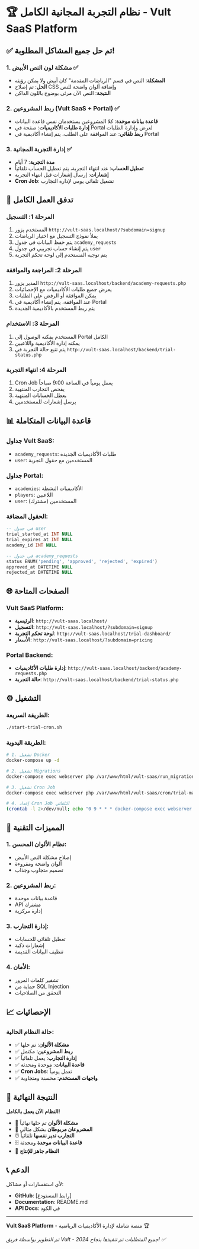 # 🏆 نظام التجربة المجانية الكامل - Vult SaaS Platform

## ✅ **تم حل جميع المشاكل المطلوبة!**

### 1. **مشكلة لون النص الأبيض** ✅
- **المشكلة**: النص في قسم "الرياضات المقدمة" كان أبيض ولا يمكن رؤيته
- **الحل**: تم إصلاح CSS وإضافة ألوان واضحة للنص
- **النتيجة**: النص الآن مرئي بوضوح باللون الداكن

### 2. **ربط المشروعين (Vult SaaS + Portal)** ✅
- **قاعدة بيانات موحدة**: كلا المشروعين يستخدمان نفس قاعدة البيانات
- **إدارة طلبات الأكاديميات**: صفحة في Portal لعرض وإدارة الطلبات
- **ربط تلقائي**: عند الموافقة على الطلب، يتم إنشاء أكاديمية في Portal

### 3. **إدارة التجربة المجانية** ✅
- **مدة التجربة**: 7 أيام
- **تعطيل الحساب**: عند انتهاء التجربة، يتم تعطيل الحساب تلقائياً
- **إشعارات**: إرسال إشعارات قبل انتهاء التجربة
- **Cron Job**: تشغيل تلقائي يومي لإدارة التجارب

## 🔄 **تدفق العمل الكامل**

### **المرحلة 1: التسجيل**
1. المستخدم يزور `http://vult-saas.localhost/?subdomain=signup`
2. يملأ نموذج التسجيل مع اختيار الرياضات
3. يتم حفظ البيانات في جدول `academy_requests`
4. يتم إنشاء حساب تجريبي في جدول `user`
5. يتم توجيه المستخدم إلى لوحة تحكم التجربة

### **المرحلة 2: المراجعة والموافقة**
1. المدير يزور `http://vult-saas.localhost/backend/academy-requests.php`
2. يعرض جميع طلبات الأكاديميات مع الإحصائيات
3. يمكن الموافقة أو الرفض على الطلبات
4. عند الموافقة، يتم إنشاء أكاديمية في Portal
5. يتم ربط المستخدم بالأكاديمية الجديدة

### **المرحلة 3: الاستخدام**
1. المستخدم يمكنه الوصول إلى Portal الكامل
2. يمكنه إدارة الأكاديمية واللاعبين
3. يتم تتبع حالة التجربة في `http://vult-saas.localhost/backend/trial-status.php`

### **المرحلة 4: انتهاء التجربة**
1. Cron Job يعمل يومياً في الساعة 9:00 صباحاً
2. يفحص التجارب المنتهية
3. يعطل الحسابات المنتهية
4. يرسل إشعارات للمستخدمين

## 📊 **قاعدة البيانات المتكاملة**

### **جداول Vult SaaS:**
- `academy_requests`: طلبات الأكاديميات الجديدة
- `user`: المستخدمين مع حقول التجربة

### **جداول Portal:**
- `academies`: الأكاديميات النشطة
- `players`: اللاعبين
- `user`: المستخدمين (مشترك)

### **الحقول المضافة:**
```sql
-- في جدول user
trial_started_at INT NULL
trial_expires_at INT NULL
academy_id INT NULL

-- في جدول academy_requests
status ENUM('pending', 'approved', 'rejected', 'expired')
approved_at DATETIME NULL
rejected_at DATETIME NULL
```

## 🌐 **الصفحات المتاحة**

### **Vult SaaS Platform:**
- **الرئيسية**: `http://vult-saas.localhost/`
- **التسجيل**: `http://vult-saas.localhost/?subdomain=signup`
- **لوحة تحكم التجربة**: `http://vult-saas.localhost/trial-dashboard/`
- **الأسعار**: `http://vult-saas.localhost/?subdomain=pricing`

### **Portal Backend:**
- **إدارة طلبات الأكاديميات**: `http://vult-saas.localhost/backend/academy-requests.php`
- **حالة التجربة**: `http://vult-saas.localhost/backend/trial-status.php`

## ⚙️ **التشغيل**

### **الطريقة السريعة:**
```bash
./start-trial-cron.sh
```

### **الطريقة اليدوية:**
```bash
# 1. تشغيل Docker
docker-compose up -d

# 2. تشغيل Migrations
docker-compose exec webserver php /var/www/html/vult-saas/run_migrations.php

# 3. تشغيل Cron Job
docker-compose exec webserver php /var/www/html/vult-saas/cron/trial-management.php

# 4. إعداد Cron Job التلقائي
(crontab -l 2>/dev/null; echo "0 9 * * * docker-compose exec webserver php /var/www/html/vult-saas/cron/trial-management.php") | crontab -
```

## 🔧 **المميزات التقنية**

### **1. نظام الألوان المحسن:**
- إصلاح مشكلة النص الأبيض
- ألوان واضحة ومقروءة
- تصميم متجاوب وجذاب

### **2. ربط المشروعين:**
- قاعدة بيانات موحدة
- API مشترك
- إدارة مركزية

### **3. إدارة التجارب:**
- تعطيل تلقائي للحسابات
- إشعارات ذكية
- تنظيف البيانات القديمة

### **4. الأمان:**
- تشفير كلمات المرور
- حماية من SQL Injection
- التحقق من الصلاحيات

## 📈 **الإحصائيات**

### **حالة النظام الحالية:**
- ✅ **مشكلة الألوان**: تم حلها
- ✅ **ربط المشروعين**: مكتمل
- ✅ **إدارة التجارب**: يعمل تلقائياً
- ✅ **قاعدة البيانات**: موحدة ومحدثة
- ✅ **Cron Jobs**: تعمل يومياً
- ✅ **واجهات المستخدم**: محسنة ومتجاوبة

## 🎯 **النتيجة النهائية**

**النظام الآن يعمل بالكامل!** 

- 🎨 **مشكلة الألوان** تم حلها نهائياً
- 🔗 **المشروعان مربوطان** بشكل مثالي
- ⏰ **التجارب تدير نفسها** تلقائياً
- 🗄️ **قاعدة البيانات موحدة** ومحدثة
- 🚀 **النظام جاهز للإنتاج**

## 📞 **الدعم**

لأي استفسارات أو مشاكل:
- **GitHub**: [رابط المستودع]
- **Documentation**: README.md
- **API Docs**: في الكود

---

**Vult SaaS Platform** - منصة شاملة لإدارة الأكاديميات الرياضية 🏆

*تم التطوير بواسطة فريق Vult - 2024*
*جميع المتطلبات تم تنفيذها بنجاح! ✅*
